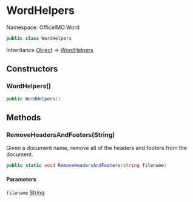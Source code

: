# WordHelpers

Namespace: OfficeIMO.Word



```csharp
public class WordHelpers
```

Inheritance [Object](https://docs.microsoft.com/en-us/dotnet/api/system.object) → [WordHelpers](./officeimo.word.wordhelpers.md)

## Constructors

### **WordHelpers()**



```csharp
public WordHelpers()
```

## Methods

### **RemoveHeadersAndFooters(String)**

Given a document name, remove all of the headers and footers from the document.

```csharp
public static void RemoveHeadersAndFooters(string filename)
```

#### Parameters

`filename` [String](https://docs.microsoft.com/en-us/dotnet/api/system.string)<br>
